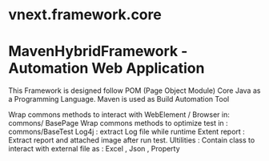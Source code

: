 # vnext.framework.core
# MavenHybridFramework - Automation Web Application

This Framework is designed follow POM (Page Object Module)
Core Java as a Programming Language.
Maven is used as Build Automation Tool 

Wrap commons methods to interact with WebElement / Browser in:  commons/ BasePage
Wrap commons methods to optimize test in : commons/BaseTest
Log4j : extract Log file while runtime
Extent report : Extract report and attached image after run test.
Ultilities : Contain class to interact with external file as : Excel , Json , Property
